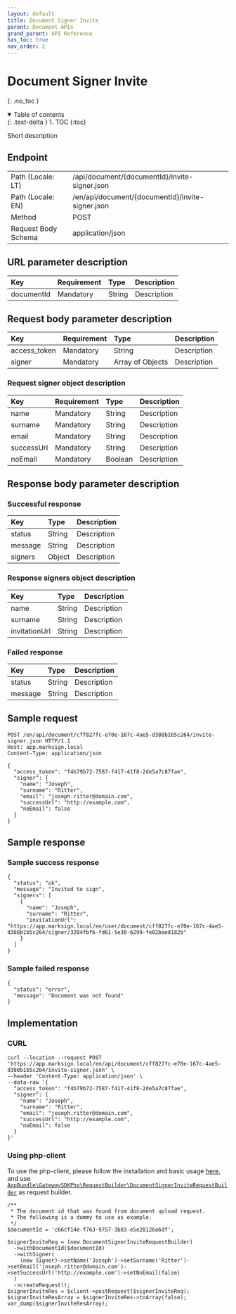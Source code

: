 ```yaml
---
layout: default
title: Document Signer Invite
parent: Document APIs
grand_parent: API Reference
has_toc: true
nav_order: 2
---
```


# Document Signer Invite
{: .no_toc }

<details open markdown="block">
  <summary>
    Table of contents
  </summary>
  {: .text-delta }
1. TOC
{:toc}
</details>

Short description

## Endpoint

<table>
  <tbody>
    <tr>
      <td>Path (Locale: LT)</td>
      <td>/api/document/{documentId}/invite-signer.json</td>
    </tr>
    <tr>
      <td>Path (Locale: EN)</td>
      <td>/en/api/document/{documentId}/invite-signer.json</td>
    </tr>
    <tr>
      <td>Method</td>
      <td>POST</td>
    </tr>
    <tr>
      <td>Request Body Schema</td>
      <td>application/json</td>
    </tr>
  </tbody>
</table>

## URL parameter description

| Key | Requirement | Type | Description |
| :--- | :--- | :--- | :--- |
| documentId | Mandatory | String | Description |

## Request body parameter description

| Key | Requirement | Type | Description |
| :--- | :--- | :--- | :--- |
| access_token | Mandatory | String | Description |
| signer | Mandatory | Array of Objects | Description |

### Request signer object description

| Key | Requirement | Type | Description |
| :--- | :--- | :--- | :--- |
| name | Mandatory | String | Description |
| surname | Mandatory | String | Description |
| email | Mandatory | String | Description |
| successUrl | Mandatory | String | Description |
| noEmail | Mandatory | Boolean | Description |



## Response body parameter description

### Successful response

| Key | Type | Description |
| :--- | :--- | :--- |
| status | String | Description |
| message | String | Description |
| signers | Object | Description |

### Response signers object description

| Key | Type | Description |
| :--- | :--- | :--- |
| name | String | Description |
| surname | String | Description |
| invitationUrl | String | Description |



### Failed response

| Key | Type | Description |
| :--- | :--- | :--- |
| status | String | Description |
| message | String | Description |



## Sample request

```
POST /en/api/document/cff827fc-e70e-167c-4ae5-d388b1b5c264/invite-signer.json HTTP/1.1
Host: app.marksign.local
Content-Type: application/json

{
  "access_token": "f4b79b72-7587-f417-41f8-2de5a7c87fae",
  "signer": {
    "name": "Joseph",
    "surname": "Ritter",
    "email": "joseph.ritter@domain.com",
    "successUrl": "http://example.com",
    "noEmail": false
  }
}
```

## Sample response

### Sample success response

```
{
  "status": "ok",
  "message": "Invited to sign",
  "signers": [
    {
      "name": "Joseph",
      "surname": "Ritter",
      "invitationUrl": "https://app.marksign.local/en/user/document/cff827fc-e70e-167c-4ae5-d388b1b5c264/signer/3204fbf6-fd61-5e30-6299-fe02baed182b"
    }
  ]
}
```

### Sample failed response

```
{
  "status": "error",
  "message": "Document was not found"
}
```

## Implementation

### CURL

```
curl --location --request POST 'https://app.marksign.local/en/api/document/cff827fc-e70e-167c-4ae5-d388b1b5c264/invite-signer.json' \
--header 'Content-Type: application/json' \
--data-raw '{
  "access_token": "f4b79b72-7587-f417-41f8-2de5a7c87fae",
  "signer": {
    "name": "Joseph",
    "surname": "Ritter",
    "email": "joseph.ritter@domain.com",
    "successUrl": "http://example.com",
    "noEmail": false
  }
}'
```

### Using php-client

To use the php-client, please follow the installation and basic usage [here](/documentation/sdk-php-client.html#usage), and use [`AppBundle\GatewaySDKPhp\RequestBuilder\DocumentSignerInviteRequestBuilder`](/documentation/class-ref/GatewaySDKPhp/RequestBuilder/DocumentSignerInviteRequestBuilder.html) as request builder.

```
/**
 * The document id that was found from document upload request.
 * The following is a dummy to use as example.
 */
$documentId = 'c66cf14e-f763-9757-3b83-e5e28126a6df';

$signerInviteReq = (new DocumentSignerInviteRequestBuilder)
  ->withDocumentId($documentId)
  ->withSigner(
    (new Signer)->setName('Joseph')->setSurname('Ritter')->setEmail('joseph.ritter@domain.com')->setSuccessUrl('http://example.com')->setNoEmail(false)
  )
  ->createRequest();
$signerInviteRes = $client->postRequest($signerInviteReq);
$signerInviteResArray = $signerInviteRes->toArray(false);
var_dump($signerInviteResArray);
```
